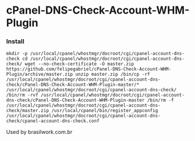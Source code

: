 # cPanel-DNS-Check-Account-WHM-Plugin

### Install

`
mkdir -p /usr/local/cpanel/whostmgr/docroot/cgi/cpanel-account-dns-check
cd /usr/local/cpanel/whostmgr/docroot/cgi/cpanel-account-dns-check/
wget --no-check-certificate -O master.zip https://github.com/felipegabriel/cPanel-DNS-Check-Account-WHM-Plugin/archive/master.zip
unzip master.zip
/bin/cp -rf /usr/local/cpanel/whostmgr/docroot/cgi/cpanel-account-dns-check/cPanel-DNS-Check-Account-WHM-Plugin-master/* /usr/local/cpanel/whostmgr/docroot/cgi/cpanel-account-dns-check/
/bin/rm -rvf /usr/local/cpanel/whostmgr/docroot/cgi/cpanel-account-dns-check/cPanel-DNS-Check-Account-WHM-Plugin-master
/bin/rm -f /usr/local/cpanel/whostmgr/docroot/cgi/cpanel-account-dns-check/master.zip
/usr/local/cpanel/bin/register_appconfig /usr/local/cpanel/whostmgr/docroot/cgi/cpanel-account-dns-check/cpanel-account-dns-check.conf
`	

Used by
	brasilwork.com.br
